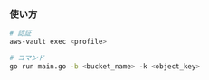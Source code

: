 ### 使い方

```sh
# 認証
aws-vault exec <profile>

# コマンド
go run main.go -b <bucket_name> -k <object_key>
```